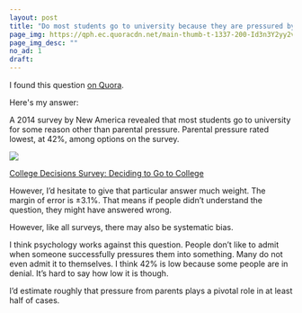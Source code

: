 ```yaml
---
layout: post
title: "Do most students go to university because they are pressured by society and their parents?"
page_img: https://qph.ec.quoracdn.net/main-thumb-t-1337-200-Id3n3Y2yy2vcqrTzceIyBPtPLJUS8T9K.jpeg
page_img_desc: ""
no_ad: 1
draft: 
---
```


I found this question <a href="https://www.quora.com/Do-most-students-go-to-university-because-they-are-pressured-by-society-and-their-parents/">on Quora</a>.

Here's my answer:

A 2014 survey by New America revealed that most students go to university for some reason other than parental pressure. Parental pressure rated lowest, at 42%, among options on the survey.

<img src="https://qph.ec.quoracdn.net/main-qimg-a2961d4eed04cf348551b8598a09671d" />

<a href="https://www.newamerica.org/education-policy/edcentral/collegedecisions/#">College Decisions Survey: Deciding to Go to College</a>

However, I’d hesitate to give that particular answer much weight. The margin of error is ±3.1%. That means if people didn’t understand the question, they might have answered wrong.

However, like all surveys, there may also be systematic bias.

I think psychology works against this question. People don’t like to admit when someone successfully pressures them into something. Many do not even admit it to themselves. I think 42% is low because some people are in denial. It’s hard to say how low it is though.

I’d estimate roughly that pressure from parents plays a pivotal role in at least half of cases.
